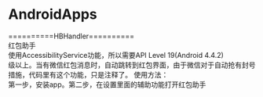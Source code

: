 # AndroidApps
==========HBHandler==========<br/>
红包助手<br/>
使用AccessibilityService功能，所以需要API Level 19(Android 4.4.2)<br/>级以上。当有微信红包消息时，自动跳转到红包界面，由于微信对于自动抢有封号措施，代码里有这个功能，只是注释了。
使用方法：<br/>
第一步，安装app。第二步，在设置里面的辅助功能打开红包助手<br/>
